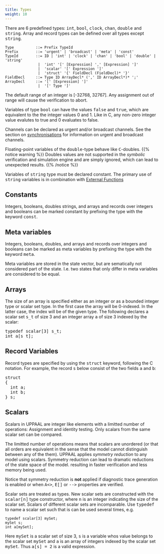 ```yaml
---
title: Types
weight: 10
---
```


There are 6 predefined types: <tt>int</tt>, <tt>bool</tt>, <tt>clock</tt>, <tt>chan</tt>, <tt>double</tt> and <tt>string</tt>. Array and record types can be defined over all types except <tt>string</tt>.

``` EBNF
Type          ::= Prefix TypeId
Prefix        ::= 'urgent' | 'broadcast' | 'meta' | 'const'
TypeId        ::= ID | 'int' | 'clock' | 'chan' | 'bool' | 'double' | 'string'
               |  'int' '[' [Expression] ',' [Expression] ']'
               |  'scalar' '[' Expression ']'
               |  'struct' '{' FieldDecl (FieldDecl)* '}'
FieldDecl     ::= Type ID ArrayDecl* (',' ID ArrayDecl*)* ';'
ArrayDecl     ::= '[' [Expression] ']'
               |  '[' Type ']'
```

The default range of an integer is [-32768, 32767]. Any assignment out of range will cause the verification to abort.

Variables of type <tt>bool</tt> can have the values <tt>false</tt> and <tt>true</tt>, which are equivalent to the the integer values 0 and 1\. Like in C, any non-zero integer value evalutes to true and 0 evaluates to false.

Channels can be declared as urgent and/or broadcast channels. See the section on [synchronisations](/language-reference/system-description/templates/edges/#synchronisations) for information on urgent and broadcast channels.

Floating-point variables of the <tt>double</tt>-type behave like <tt>C</tt>-doubles.
{{% notice warning %}}
Doubles values are not supported in the _symbolic_ verification and simulation engine and are simply ignored, which can lead to unexpected results. 
{{% /notice %}}



Variables of <tt>string</tt> type must be declared constant. The primary use of <tt>string</tt> variables is in combination with [External Functions](ExternalFunctions.html)

## Constants

Integers, booleans, doubles strings, and arrays and records over integers and booleans can be marked constant by prefixing the type with the keyword <tt>const</tt>.

## Meta variables

Integers, booleans, doubles, and arrays and records over integers and booleans can be marked as meta variables by prefixing the type with the keyword <tt>meta</tt>.

Meta variables are stored in the state vector, but are sematically not considered part of the state. I.e. two states that only differ in meta variables are considered to be equal.

## Arrays

The size of an array is specified either as an integer or as a bounded integer type or scalar set type. In the first case the array will be 0-indexed. In the latter case, the index will be of the given type. The following declares a scalar set <tt>s_t</tt> of size 3 and an integer array <tt>a</tt> of size 3 indexed by the scalar:

<pre>typedef scalar[3] s_t;
int a[s_t];
</pre>

## Record Variables

Record types are specified by using the <tt>struct</tt> keyword, following the C notation. For example, the record <tt>s</tt> below consist of the two fields <tt>a</tt> and <tt>b</tt>:

<pre>struct
{
  int a;
  int b;
} s;
</pre>

## Scalars

Scalars in UPPAAL are integer like elements with a limitted number of operations: Assignment and identity testing. Only scalars from the same scalar set can be compared.

The limitted number of operations means that scalars are unordered (or that all orders are equivalent in the sense that the model cannot distinguish between any of the them). UPPAAL applies _symmetry reduction_ to any model using scalars. Symmetry reduction can lead to dramatic reductions of the state space of the model. resulting in faster verification and less memory being used.

Notice that symmetry reduction is **not** applied if diagnostic trace generation is enabled or when <tt>A<></tt>, <tt>E[]</tt> or <tt>--></tt> properties are verified.

Scalar sets are treated as types. New scalar sets are constructed with the <tt>scalar[n]</tt> type constructor, where <tt>n</tt> is an integer indicating the size of the scalar set. Scalars of different scalar sets are incomparable. Use <tt>typedef</tt> to name a scalar set such that is can be used several times, e.g.

```
typedef scalar[3] mySet;
mySet s;
int a[mySet];
```

Here <tt>mySet</tt> is a scalar set of size 3, <tt>s</tt> is a variable whos value belongs to the scalar set <tt>mySet</tt> and <tt>a</tt> is an array of integers indexed by the scalar set <tt>mySet</tt>. Thus <tt>a[s] = 2</tt> is a valid expression.
